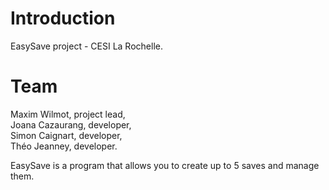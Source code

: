 # Introduction
EasySave project - CESI La Rochelle.

# Team
Maxim Wilmot, project lead,<br />
Joana Cazaurang, developer,<br />
Simon Caignart, developer,<br />
Théo Jeanney, developer.

EasySave is a program that allows you to create up to 5 saves and manage them.<br />
